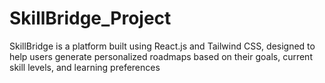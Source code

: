 # SkillBridge_Project
SkillBridge is a platform built using React.js and Tailwind CSS, designed to help users generate personalized roadmaps based on their goals, current skill levels, and learning preferences
